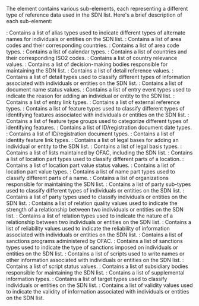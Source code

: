The <ReferenceValueSets> element contains various sub-elements, each representing a different type of reference data used in the SDN list. Here's a brief description of each sub-element:

<AliasTypeValues>: Contains a list of alias types used to indicate different types of alternate names for individuals or entities on the SDN list.
<AreaCodeValues>: Contains a list of area codes and their corresponding countries.
<AreaCodeTypeValues>: Contains a list of area code types.
<CalendarTypeValues>: Contains a list of calendar types.
<CountryValues>: Contains a list of countries and their corresponding ISO2 codes.
<CountryRelevanceValues>: Contains a list of country relevance values.
<DecisionMakingBodyValues>: Contains a list of decision-making bodies responsible for maintaining the SDN list.
<DetailReferenceValues>: Contains a list of detail reference values.
<DetailTypeValues>: Contains a list of detail types used to classify different types of information associated with individuals or entities on the SDN list.
<DocNameStatusValues>: Contains a list of document name status values.
<EntryEventTypeValues>: Contains a list of entry event types used to indicate the reason for adding an individual or entity to the SDN list.
<EntryLinkTypeValues>: Contains a list of entry link types.
<ExRefTypeValues>: Contains a list of external reference types.
<FeatureTypeValues>: Contains a list of feature types used to classify different types of identifying features associated with individuals or entities on the SDN list.
<FeatureTypeGroupValues>: Contains a list of feature type groups used to categorize different types of identifying features.
<IDRegDocDateTypeValues>: Contains a list of ID/registration document date types.
<IDRegDocTypeValues>: Contains a list of ID/registration document types.
<IdentityFeatureLinkTypeValues>: Contains a list of identity feature link types.
<LegalBasisValues>: Contains a list of legal bases for adding an individual or entity to the SDN list.
<LegalBasisTypeValues>: Contains a list of legal basis types.
<ListValues>: Contains a list of lists maintained by OFAC, including the SDN list.
<LocPartTypeValues>: Contains a list of location part types used to classify different parts of a location.
<LocPartValueStatusValues>: Contains a list of location part value status values.
<LocPartValueTypeValues>: Contains a list of location part value types.
<NamePartTypeValues>: Contains a list of name part types used to classify different parts of a name.
<OrganisationValues>: Contains a list of organizations responsible for maintaining the SDN list.
<PartySubTypeValues>: Contains a list of party sub-types used to classify different types of individuals or entities on the SDN list.
<PartyTypeValues>: Contains a list of party types used to classify individuals or entities on the SDN list.
<RelationQualityValues>: Contains a list of relation quality values used to indicate the strength of a relationship between two individuals or entities on the SDN list.
<RelationTypeValues>: Contains a list of relation types used to indicate the nature of a relationship between two individuals or entities on the SDN list.
<ReliabilityValues>: Contains a list of reliability values used to indicate the reliability of information associated with individuals or entities on the SDN list.
<SanctionsProgramValues>: Contains a list of sanctions programs administered by OFAC.
<SanctionsTypeValues>: Contains a list of sanctions types used to indicate the type of sanctions imposed on individuals or entities on the SDN list.
<ScriptValues>: Contains a list of scripts used to write names or other information associated with individuals or entities on the SDN list.
<ScriptStatusValues>: Contains a list of script status values.
<SubsidiaryBodyValues>: Contains a list of subsidiary bodies responsible for maintaining the SDN list.
<SupInfoTypeValues>: Contains a list of supplemental information types.
<TargetTypeValues>: Contains a list of target types used to classify individuals or entities on the SDN list.
<ValidityValues>: Contains a list of validity values used to indicate the validity of information associated with individuals or entities on the SDN list.
